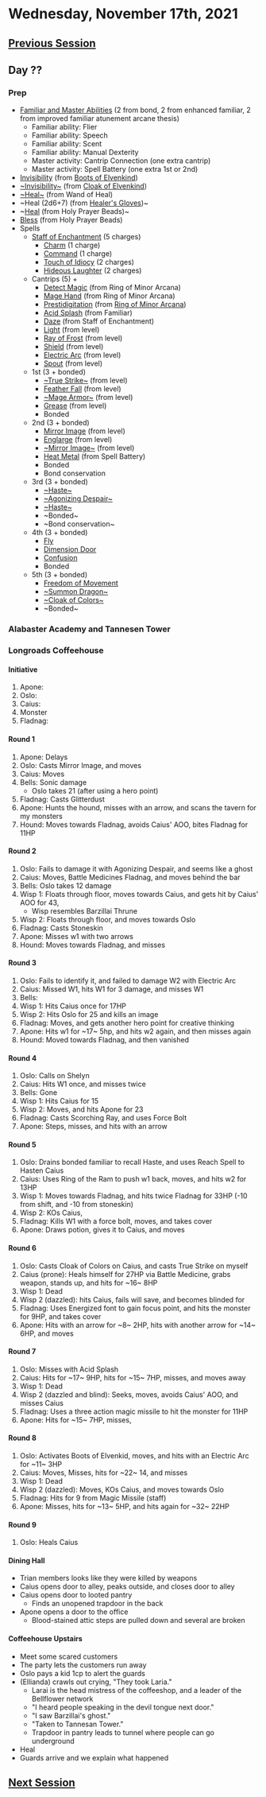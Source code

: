# Wednesday, November 17th, 2021

## [Previous Session](./2021-11-10.md)

## Day ??

### Prep

- [Familiar and Master Abilities](https://2e.aonprd.com/Familiars.aspx) (2 from bond, 2 from enhanced familiar, 2 from improved familiar atunement arcane thesis)
  - Familiar ability: Flier
  - Familiar ability: Speech
  - Familiar ability: Scent
  - Familiar ability: Manual Dexterity
  - Master activity: Cantrip Connection (one extra cantrip)
  - Master activity: Spell Battery (one extra 1st or 2nd)
- [Invisibility](https://pf2.d20pfsrd.com/spell/invisibility/) (from [Boots of Elvenkind](https://2e.aonprd.com/Equipment.aspx?ID=413))
- [~Invisibility~](https://pf2.d20pfsrd.com/spell/invisibility/) (from [Cloak of Elvenkind](https://2e.aonprd.com/Equipment.aspx?ID=424))
- [~Heal~](https://pf2.d20pfsrd.com/spell/heal/) (from Wand of Heal)
- ~Heal (2d6+7) (from [Healer's Gloves](https://2e.aonprd.com/Equipment.aspx?ID=444))~
- ~[Heal](https://2e.aonprd.com/Equipment.aspx?ID=256) (from Holy Prayer Beads)~
- [Bless](https://2e.aonprd.com/Spells.aspx?ID=25) (from Holy Prayer Beads)
- Spells
  - [Staff of Enchantment](https://pf2.easytool.es/index.php?id=2788) (5 charges)
    - [Charm](https://pf2.d20pfsrd.com/spell/charm/) (1 charge)
    - [Command](https://pf2.d20pfsrd.com/spell/command/) (1 charge)
    - [Touch of Idiocy](https://pf2.d20pfsrd.com/spell/touch-of-idiocy/) (2 charges)
    - [Hideous Laughter](https://pf2.d20pfsrd.com/spell/hideous-laughter/) (2 charges)
  - Cantrips (5) +
    - [Detect Magic](https://pf2.d20pfsrd.com/spell/detect-magic/) (from Ring of Minor Arcana)
    - [Mage Hand](https://pf2.d20pfsrd.com/spell/mage-hand/) (from Ring of Minor Arcana)
    - [Prestidigitation](https://pf2.d20pfsrd.com/spell/prestidigitation/) (from [Ring of Minor Arcana](https://2e.aonprd.com/Equipment.aspx?ID=478))
    - [Acid Splash](https://pf2.d20pfsrd.com/spell/acid-splash/) (from Familiar)
    - [Daze](https://pf2.d20pfsrd.com/spell/daze/) (from Staff of Enchantment)
    - [Light](https://pf2.d20pfsrd.com/spell/light/) (from level)
    - [Ray of Frost](https://pf2.d20pfsrd.com/spell/ray-of-frost/) (from level)
    - [Shield](https://pf2.d20pfsrd.com/spell/shield/) (from level)
    - [Electric Arc](https://pf2.d20pfsrd.com/spell/electric-arc/) (from level)
    - [Spout](https://2e.aonprd.com/Spells.aspx?ID=1002) (from level)
  - 1st (3 + bonded)
    - [~True Strike~](https://2e.aonprd.com/Spells.aspx?ID=345) (from level)
    - [Feather Fall](https://pf2.d20pfsrd.com/spell/feather-fall/) (from level)
    - [~Mage Armor~](https://pf2.d20pfsrd.com/spell/mage-armor/) (from level)
    - [Grease](https://pf2.d20pfsrd.com/spell/grease/) (from level)
    - Bonded
  - 2nd (3 + bonded)
    - [Mirror Image](https://pf2.d20pfsrd.com/spell/mirror-image/) (from level)
    - [Englarge](https://pf2.d20pfsrd.com/spell/enlarge/) (from level)
    - [~Mirror Image~](https://pf2.d20pfsrd.com/spell/mirror-image/) (from level)
    - [Heat Metal](https://pf2.d20pfsrd.com/spell/heat-metal/) (from Spell Battery)
    - Bonded
    - Bond conservation
  - 3rd (3 + bonded)
    - [~Haste~](https://pf2.d20pfsrd.com/spell/haste)
    - [~Agonizing Despair~](https://pf2.d20pfsrd.com/spell/agonizing-despair)
    - [~Haste~](https://pf2.d20pfsrd.com/spell/haste)
    - ~Bonded~
    - ~Bond conservation~
  - 4th (3 + bonded)
    - [Fly](https://pf2.d20pfsrd.com/spell/fly/)
    - [Dimension Door](https://pf2.d20pfsrd.com/spell/dimension-door/)
    - [Confusion](https://pf2.d20pfsrd.com/spell/confusion/)
    - Bonded
  - 5th (3 + bonded)
    - [Freedom of Movement](https://pf2.d20pfsrd.com/spell/freedom-of-movement/)
    - [~Summon Dragon~](https://2e.aonprd.com/Spells.aspx?ID=319)
    - [~Cloak of Colors~](https://2e.aonprd.com/Spells.aspx?ID=41)
    - ~Bonded~

### Alabaster Academy and Tannesen Tower

### Longroads Coffeehouse

#### Initiative

1. Apone:
1. Oslo:
1. Caius:
1. Monster
1. Fladnag:

#### Round 1

1. Apone: Delays
1. Oslo: Casts Mirror Image, and moves
1. Caius: Moves
1. Bells: Sonic damage
   - Oslo takes 21 (after using a hero point)
1. Fladnag: Casts Glitterdust
1. Apone: Hunts the hound, misses with an arrow, and scans the tavern for my monsters
1. Hound: Moves towards Fladnag, avoids Caius' AOO, bites Fladnag for 11HP

#### Round 2

1. Oslo: Fails to damage it with Agonizing Despair, and seems like a ghost
1. Caius: Moves, Battle Medicines Fladnag, and moves behind the bar
1. Bells: Oslo takes 12 damage
1. Wisp 1: Floats through floor, moves towards Caius, and gets hit by Caius' AOO for 43,
   - Wisp resembles Barzillai Thrune
1. Wisp 2: Floats through floor, and moves towards Oslo
1. Fladnag: Casts Stoneskin
1. Apone: Misses w1 with two arrows
1. Hound: Moves towards Fladnag, and misses

#### Round 3

1. Oslo: Fails to identify it, and failed to damage W2 with Electric Arc
1. Caius: Missed W1, hits W1 for 3 damage, and misses W1
1. Bells:
1. Wisp 1: Hits Caius once for 17HP
1. Wisp 2: Hits Oslo for 25 and kills an image
1. Fladnag: Moves, and gets another hero point for creative thinking
1. Apone: Hits w1 for ~17~ 5hp, and hits w2 again, and then misses again
1. Hound: Moved towards Fladnag, and then vanished

#### Round 4

1. Oslo: Calls on Shelyn
1. Caius: Hits W1 once, and misses twice
1. Bells: Gone
1. Wisp 1: Hits Caius for 15
1. Wisp 2: Moves, and hits Apone for 23
1. Fladnag: Casts Scorching Ray, and uses Force Bolt
1. Apone: Steps, misses, and hits with an arrow

#### Round 5

1. Oslo: Drains bonded familiar to recall Haste, and uses Reach Spell to Hasten Caius
1. Caius: Uses Ring of the Ram to push w1 back, moves, and hits w2 for 13HP
1. Wisp 1: Moves towards Fladnag, and hits twice Fladnag for 33HP (-10 from shift, and -10 from stoneskin)
1. Wisp 2: KOs Caius,
1. Fladnag: Kills W1 with a force bolt, moves, and takes cover
1. Apone: Draws potion, gives it to Caius, and moves

#### Round 6

1. Oslo: Casts Cloak of Colors on Caius, and casts True Strike on myself
1. Caius (prone): Heals himself for 27HP via Battle Medicine, grabs weapon, stands up, and hits for ~16~ 8HP
1. Wisp 1: Dead
1. Wisp 2 (dazzled): hits Caius, fails will save, and becomes blinded for
1. Fladnag: Uses Energized font to gain focus point, and hits the monster for 9HP, and takes cover
1. Apone: Hits with an arrow for ~8~ 2HP, hits with another arrow for ~14~ 6HP, and moves

#### Round 7

1. Oslo: Misses with Acid Splash
1. Caius: Hits for ~17~ 9HP, hits for ~15~ 7HP, misses, and moves away
1. Wisp 1: Dead
1. Wisp 2 (dazzled and blind): Seeks, moves, avoids Caius' AOO, and misses Caius
1. Fladnag: Uses a three action magic missile to hit the monster for 11HP
1. Apone: Hits for ~15~ 7HP, misses,

#### Round 8

1. Oslo: Activates Boots of Elvenkid, moves, and hits with an Electric Arc for ~11~ 3HP
1. Caius: Moves, Misses, hits for ~22~ 14, and misses
1. Wisp 1: Dead
1. Wisp 2 (dazzled): Moves, KOs Caius, and moves towards Oslo
1. Fladnag: Hits for 9 from Magic Missile (staff)
1. Apone: Misses, hits for ~13~ 5HP, and hits again for ~32~ 22HP

#### Round 9

1. Oslo: Heals Caius

#### Dining Hall

- Trian members looks like they were killed by weapons
- Caius opens door to alley, peaks outside, and closes door to alley
- Caius opens door to looted pantry
  - Finds an unopened trapdoor in the back
- Apone opens a door to the office
  - Blood-stained attic steps are pulled down and several are broken

#### Coffeehouse Upstairs

- Meet some scared customers
- The party lets the customers run away
- Oslo pays a kid 1cp to alert the guards
- (Ellianda) crawls out crying, "They took Laria."
  - Larai is the head mistress of the coffeeshop, and a leader of the Bellflower network
  - "I heard people speaking in the devil tongue next door."
  - "I saw Barzillai's ghost."
  - "Taken to Tannesan Tower."
  - Trapdoor in pantry leads to tunnel where people can go underground
- Heal
- Guards arrive and we explain what happened

## [Next Session](./2021-11-23.md)
